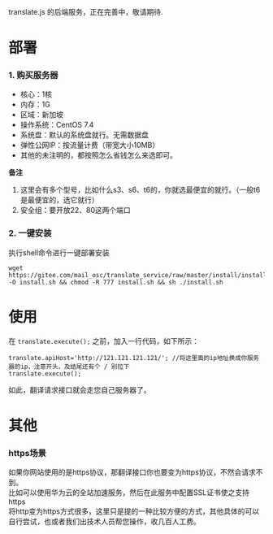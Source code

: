 translate.js 的后端服务，正在完善中，敬请期待.

# 部署
### 1. 购买服务器

* 核心：1核
* 内存：1G
* 区域：新加坡
* 操作系统：CentOS 7.4
* 系统盘：默认的系统盘就行。无需数据盘
* 弹性公网IP：按流量计费（带宽大小10MB）
* 其他的未注明的，都按照怎么省钱怎么来选即可。

**备注**  
1. 这里会有多个型号，比如什么s3、s6、t6的，你就选最便宜的就行。（一般t6是最便宜的，选它就行）  
1. 安全组：要开放22、80这两个端口


### 2. 一键安装
执行shell命令进行一键部署安装

````
wget https://gitee.com/mail_osc/translate_service/raw/master/install/install.sh -O install.sh && chmod -R 777 install.sh && sh ./install.sh
````

# 使用

在 ````translate.execute();```` 之前，加入一行代码，如下所示：

````
translate.apiHost='http://121.121.121.121/'; //将这里面的ip地址换成你服务器的ip，注意开头，及结尾还有个 / 别拉下
translate.execute();
````

如此，翻译请求接口就会走您自己服务器了。

# 其他
### https场景
如果你网站使用的是https协议，那翻译接口你也要变为https协议，不然会请求不到。  
比如可以使用华为云的全站加速服务，然后在此服务中配置SSL证书使之支持https  
将http变为https方式很多，这里只是提的一种比较方便的方式，其他具体的可以自行尝试，也或者我们出技术人员帮您操作，收几百人工费。

